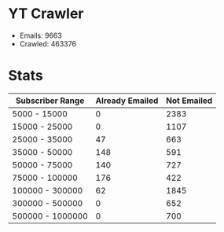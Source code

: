 # YT Crawler
- Emails: 9663
- Crawled: 463376

# Stats
| Subscriber Range  | Already Emailed | Not Emailed |
|-------|-------|-------|
| 5000 - 15000 | 0 | 2383 |
| 15000 - 25000 | 0 | 1107 |
| 25000 - 35000 | 47 | 663 |
| 35000 - 50000 | 148 | 591 |
| 50000 - 75000 | 140 | 727 |
| 75000 - 100000 | 176 | 422 |
| 100000 - 300000 | 62 | 1845 |
| 300000 - 500000 | 0 | 652 |
| 500000 - 1000000 | 0 | 700 |
